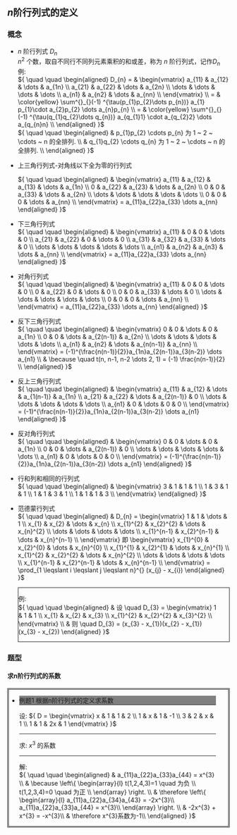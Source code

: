 
<style>

.math_div {
    border: solid;
    border-width: 1px;
    padding-right: 2em;
}
.examle_question {
    border: double;
    padding-right: 2em;
}

.question_assume {
    border-bottom: solid;
    border-width: 1px;
    #background-color: dimgray;
    
}
.question_ask {
    border-bottom: solid;
    border-width: 1px;
    #background-color: dimgray;
}
.question_answer {
    #border-bottom: solid;
    border-width: 1px;
    #background-color: dimgray;
}

.examle_question_title {
    border-bottom: solid;
    border-width: 1px;
    background: gray;
}

</style>



## ${ n }$阶行列式的定义

### 概念  

- ${ n }$ 阶行列式 ${D_{n}}$  
    ${n^{2}}$ 个数，取自不同行不同列元素乘积的和或差，称为 ${n}$ 阶行列式，记作${D_{n}}$
    例:  
        ${ \quad \quad \begin{aligned}
            D_{n} = & \begin{vmatrix}
                a_{11} & a_{12} & \dots & a_{1n} \\
                a_{21} & a_{22} & \dots & a_{2n} \\
                \dots & \dots & \dots & \dots \\
                a_{n1} & a_{n2} & \dots & a_{nn} \\
            \end{vmatrix} \\
            = & \color{yellow} \sum^{}_{}(-1) ^{\tau(p_{1}p_{2}\dots p_{n})} a_{1} p_{1}\cdot a_{2}p_{2} \dots a_{n}p_{n} \\
            = & \color{yellow} \sum^{}_{}(-1) ^{\tau(q_{1}q_{2}\dots q_{n})} a_{q_{1}1} \cdot a_{q_{2}2} \dots a_{q_{n}n} \\ 
        \end{aligned} 
        }$  
        ${ \quad \quad \begin{aligned}
            & p_{1}p_{2} \cdots p_{n} 为 1 ~ 2 ~ \cdots ~ n 的全排列. \\
            & q_{1}q_{2} \cdots q_{n} 为 1 ~ 2 ~ \cdots ~ n 的全排列. \\
        \end{aligned} }$

- 上三角行列式-对角线以下全为零的行列式  

    ${ \quad \quad \begin{aligned}
        & \begin{vmatrix}
            a_{11} & a_{12} & a_{13} & \dots & a_{1n} \\
            0      & a_{22} & a_{23} & \dots & a_{2n} \\
            0      & 0      & a_{33} & \dots & a_{2n} \\
            \dots  & \dots  & \dots  & \dots & \dots  \\
            0      & 0      & 0      & \dots & a_{nn} \\
        \end{vmatrix}
        =
        a_{11}a_{22}a_{33} \dots a_{nn}
    \end{aligned} }$

- 下三角行列式  
    ${ \quad \quad \begin{aligned}
        & \begin{vmatrix}
            a_{11} & 0      & 0      & \dots & 0 \\
            a_{21} & a_{22} & 0      & \dots & 0 \\
            a_{31} & a_{32} & a_{33} & \dots & 0 \\
            \dots  & \dots  & \dots  & \dots & \dots  \\
            a_{n1} & a_{n2} & a_{n3} & \dots & a_{nn} \\
        \end{vmatrix}
        =
        a_{11}a_{22}a_{33} \dots a_{nn}
    \end{aligned} }$

- 对角行列式  
    ${ \quad \quad \begin{aligned}
        & \begin{vmatrix}
            a_{11} & 0      & 0      & \dots & 0 \\
            0      & a_{22} & 0      & \dots & 0 \\
            0      & 0      & a_{33} & \dots & 0 \\
            \dots  & \dots  & \dots  & \dots & \dots  \\
            0      & 0      & 0      & \dots & a_{nn} \\
        \end{vmatrix}
        =
        a_{11}a_{22}a_{33} \dots a_{nn}
    \end{aligned} }$

- 反下三角行列式  
    ${ \quad \quad \begin{aligned}
        & \begin{vmatrix}
            0      & 0      & \dots & 0          & a_{1n} \\
            0      & 0      & \dots & a_{2(n-1)} & a_{2n} \\
            \dots  & \dots  & \dots & \dots      & \dots \\
            a_{n1} & a_{n2} & \dots & a_{n(n-1)} & a_{nn} \\
        \end{vmatrix}  = (-1)^{\frac{n(n-1)}{2}}a_{1n}a_{2(n-1)}a_{3(n-2)} \dots a_{n1} \\
        & \because \quad t(n, n-1, n-2 \dots 2, 1) = (-1) \frac{n(n-1)}{2}  \\
    \end{aligned} }$


- 反上三角行列式  
    ${ \quad \quad \begin{aligned}
        & \begin{vmatrix}
            a_{11} & a_{12} & \dots & a_{1(n-1)} & a_{1n} \\
            a_{21} & a_{22} & \dots & a_{2(n-1)} & 0 \\
            \dots  & \dots  & \dots & \dots      & \dots \\
            a_{n1} & 0      & \dots & 0          & 0 \\
        \end{vmatrix}
        =
        (-1)^{\frac{n(n-1)}{2}}a_{1n}a_{2(n-1)}a_{3(n-2)} \dots a_{n1}
    \end{aligned} }$


- 反对角行列式  
    ${ \quad \quad \begin{aligned}
        & \begin{vmatrix}
            0      & 0     & \dots & 0          & a_{1n} \\
            0      & 0     & \dots & a_{2(n-1)} & 0 \\
            \dots  & \dots & \dots & \dots      & \dots \\
            a_{n1} & 0     & \dots & 0          & 0 \\
        \end{vmatrix}
        =
        (-1)^{\frac{n(n-1)}{2}}a_{1n}a_{2(n-1)}a_{3(n-2)} \dots a_{n1}
    \end{aligned} }$


- 行和列和相同的行列式  
    ${ \quad \quad \begin{aligned}
        & \begin{vmatrix}
            3 & 1 & 1 & 1 \\
            1 & 3 & 1 & 1 \\
            1 & 1 & 3 & 1 \\
            1 & 1 & 1 & 3 \\
        \end{vmatrix}
    \end{aligned} }$

- 范德蒙行列式  
    ${ \quad \quad \begin{aligned}
        & D_{n} = \begin{vmatrix}
            1 & 1 & \dots &  1 \\
            x_{1} & x_{2} & \dots &  x_{n} \\
            x_{1}^{2} & x_{2}^{2} & \dots &  x_{n}^{2} \\
            \dots & \dots & \dots & \dots \\
            x_{1}^{n-1} & x_{2}^{n-1} & \dots &  x_{n}^{n-1} \\
        \end{vmatrix} 即
        \begin{vmatrix}
            x_{1}^{0} & x_{2}^{0} & \dots &  x_{n}^{0} \\
            x_{1}^{1} & x_{2}^{1} & \dots &  x_{n}^{1} \\
            x_{1}^{2} & x_{2}^{2} & \dots &  x_{n}^{2} \\
            \dots & \dots & \dots & \dots \\
            x_{1}^{n-1} & x_{2}^{n-1} & \dots &  x_{n}^{n-1} \\
        \end{vmatrix}
        =
        \prod_{1 \leqslant i \leqslant j \leqslant n}^{} (x_{j} - x_{i})
    \end{aligned} }$  

    <div class="math_div">  
    
    例:  
        ${ \quad \quad \begin{aligned}
            & 设 \quad D_{3} = \begin{vmatrix}
                1 & 1 & 1 \\
                x_{1} & x_{2} & x_{3} \\
                x_{1}^{2} & x_{2}^{2} & x_{3}^{2} \\
            \end{vmatrix} \\
            & 则 \quad D_{3} = (x_{3} - x_{1})(x_{2} - x_{1})(x_{3} - x_{2})
        \end{aligned} }$  

    </div>  
        


### 题型  

#### 求n阶行列式的系数  

<div class="examle_question">  

- <div class="examle_question_title">例题1 根据n阶行列式的定义求系数 </div>  

    <div class="question_assume">  

    设: ${ D = \begin{vmatrix}
            x & 1 & 1 & 2 \\
            1 & x & 1 & -1 \\
            3 & 2 & x & 1 \\
            1 & 1 & 2x & 1
        \end{vmatrix} }$  

    </div>  

    <div class="question_ask">  

    求: ${ x^{3} }$ 的系数  

    </div>  

    <div class="question_answer">  

    解:  
        ${ \quad \quad \begin{aligned}
            & a_{11}a_{22}a_{33}a_{44} = x^{3} \\
            & \because \left\{
            \begin{array}{l}
                t(1,2,4,3)=1 \quad 为负 \\
                t(1,2,3,4)=0 \quad 为正 \\
            \end{array} \right. \\
            & \therefore \left\{
            \begin{array}{l}
                a_{11}a_{22}a_{34}a_{43} = -2x^{3}\\
                a_{11}a_{22}a_{33}a_{44} = x^{3}\\
            \end{array} \right. \\
            & -2x^{3} + x^{3} = -x^{3}\\
            & \therefore x^{3}系数为-1\\
        \end{aligned} }$

    </div>  

</div><br/>  


